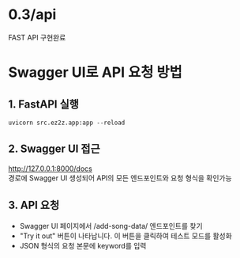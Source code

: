 # 0.3/api
FAST API 구현완료

# Swagger UI로 API 요청 방법
## 1. FastAPI 실행 
```uvicorn src.ez2z.app:app --reload  ```
## 2. Swagger UI 접근
http://127.0.0.1:8000/docs   
경로에 Swagger UI 생성되어 API의 모든 엔드포인트와 요청 형식을 확인가능
## 3. API 요청
- Swagger UI 페이지에서 /add-song-data/ 엔드포인트를 찾기
- "Try it out" 버튼이 나타납니다. 이 버튼을 클릭하여 테스트 모드를 활성화
- JSON 형식의 요청 본문에 keyword를 입력
